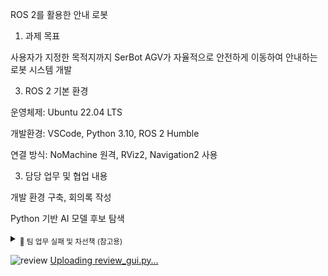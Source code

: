 ROS 2를 활용한 안내 로봇
1. 과제 목표
   
사용자가 지정한 목적지까지 SerBot AGV가 자율적으로 안전하게 이동하여 안내하는 로봇 시스템 개발

3. ROS 2 기본 환경

운영체제: Ubuntu 22.04 LTS

개발환경: VSCode, Python 3.10, ROS 2 Humble

연결 방식: NoMachine 원격, RViz2, Navigation2 사용

3. 담당 업무 및 협업 내용

개발 환경 구축, 회의록 작성

Python 기반 AI 모델 후보 탐색

<details> <summary><sub>📎 팀 업무 실패 및 차선책 (참고용)</sub></summary>
SLAM 기반 맵 작성은 완료되었으나,
SerBot AGV 매뉴얼 내 LiDAR 구성 및 Navigation2 연동 실패

맵은 생성되었지만 실제 자율 이동 불가
![yert](https://github.com/user-attachments/assets/6bb0cebb-63d5-4b63-9523-ddce8ad1b6a5)

차선책으로 AI 대신 그리드 기반 안내 로봇 개발로 방향 전환



</details>

![review](https://github.com/user-attachments/assets/0a8a37db-a850-4f0e-a049-a189e0814a53)
[Uploading review_gui.py…]()


